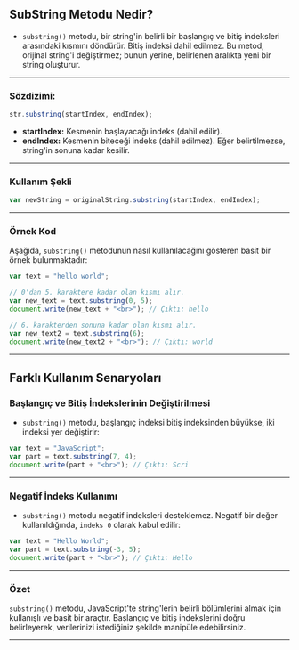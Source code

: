 ## SubString Metodu Nedir?

- `substring()` metodu, bir string'in belirli bir başlangıç ve bitiş indeksleri arasındaki kısmını döndürür. Bitiş indeksi dahil edilmez. Bu metod, orijinal string'i değiştirmez; bunun yerine, belirlenen aralıkta yeni bir string oluşturur.

---

### Sözdizimi:

```Javascript
str.substring(startIndex, endIndex);

```

- **startIndex:** Kesmenin başlayacağı indeks (dahil edilir).
- **endIndex:** Kesmenin biteceği indeks (dahil edilmez). Eğer belirtilmezse, string'in sonuna kadar kesilir.

---

### Kullanım Şekli

```Javascript
var newString = originalString.substring(startIndex, endIndex);

```

---

### Örnek Kod

Aşağıda, `substring()` metodunun nasıl kullanılacağını gösteren basit bir örnek bulunmaktadır:

```Javascript
var text = "hello world";

// 0'dan 5. karaktere kadar olan kısmı alır.
var new_text = text.substring(0, 5);
document.write(new_text + "<br>"); // Çıktı: hello

// 6. karakterden sonuna kadar olan kısmı alır.
var new_text2 = text.substring(6);
document.write(new_text2 + "<br>"); // Çıktı: world

```

---

## Farklı Kullanım Senaryoları

### Başlangıç ve Bitiş İndekslerinin Değiştirilmesi

- `substring()` metodu, başlangıç indeksi bitiş indeksinden büyükse, iki indeksi yer değiştirir:

```Javascript
var text = "JavaScript";
var part = text.substring(7, 4);
document.write(part + "<br>"); // Çıktı: Scri

```

---

### Negatif İndeks Kullanımı

- `substring()` metodu negatif indeksleri desteklemez. Negatif bir değer kullanıldığında, `indeks 0` olarak kabul edilir:

```Javascript
var text = "Hello World";
var part = text.substring(-3, 5);
document.write(part + "<br>"); // Çıktı: Hello

```

---

### Özet

`substring()` metodu, JavaScript'te string'lerin belirli bölümlerini almak için kullanışlı ve basit bir araçtır. Başlangıç ve bitiş indekslerini doğru belirleyerek, verilerinizi istediğiniz şekilde manipüle edebilirsiniz.

---